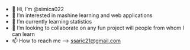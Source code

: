 - 👋 Hi, I’m @simica022
- 👀 I’m interested in mashine learning and web applications
- 🌱 I’m currently learning statistics
- 💞️ I’m looking to collaborate on any fun project will people from whom I can learn
- 📫 How to reach me --> ssaric21@gmail.com

<!---
simica022/simica022 is a ✨ special ✨ repository because its `README.md` (this file) appears on your GitHub profile.
You can click the Preview link to take a look at your changes.
--->
